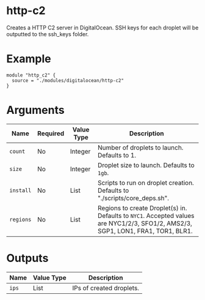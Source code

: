 # http-c2

Creates a HTTP C2 server in DigitalOcean. SSH keys for each droplet will be outputted to the ssh_keys folder.

# Example

```hcl
module "http_c2" {
  source = "./modules/digitalocean/http-c2"
}
```

# Arguments

| Name                      | Required | Value Type | Description
|---------------------------| -------- | ---------- | -----------
|`count`                    | No       | Integer    | Number of droplets to launch. Defaults to 1.
|`size`                     | No       | Integer    | Droplet size to launch. Defaults to `1gb`.
|`install`                  | No       | List       | Scripts to run on droplet creation. Defaults to "./scripts/core_deps.sh".
|`regions`                  | No       | List       | Regions to create Droplet(s) in. Defaults to `NYC1`. Accepted values are NYC1/2/3, SFO1/2, AMS2/3, SGP1, LON1, FRA1, TOR1, BLR1.

# Outputs

| Name                      | Value Type | Description
|---------------------------| ---------- | -----------
|`ips`                      | List       | IPs of created droplets.
